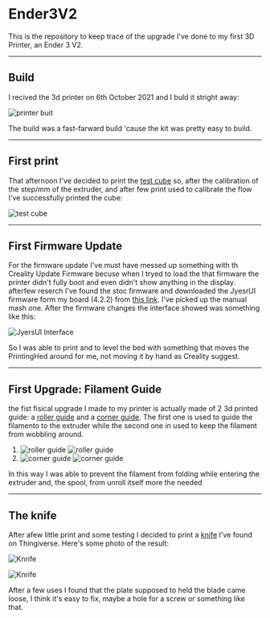 # Ender3V2
This is the repository to keep trace of the upgrade I've done to my first 3D Printer, an Ender 3 V2.
***
## Build
I recived the 3d printer on 6th October 2021 and I buld it stright away:

![printer buit](./images/00-3DPrinter.jpeg)

The build was a fast-farward build 'cause the kit was pretty easy to build.
***
## First print
That afternoon I've decided to print the [test cube](https://www.thingiverse.com/thing:1278865) so, after the calibration of the step/mm of the extruder, and after few print used to calibrate the flow I've successfully printed the cube:

![test cube](./images/02-TestCube.jpeg)
***
## First Firmware Update
For the firmware update I've must have messed up something with th Creality Update Firmware becuse when I tryed to load the that firmware the printer didn't fully boot and even didn't show anything in the display. afterfew reserch I've found the stoc firmware and downloaded the JyesrUI firmware form my board (4.2.2) from [this link](https://github.com/jyers/marlin/releases/).
I've picked up the manual mash one.
After the firmware changes the interface showed was something like this:

![JyersUI Interface](./images/01-Interface.jpeg)

So I was able to print and to level the bed with something that moves the PrintingHed around for me, not moving it by hand as Creality suggest.
***
## First Upgrade: Filament Guide
the fist fisical upgrade I made to my printer is actually made of 2 3d printed guide: a [roller guide](https://www.thingiverse.com/thing:3052488) and a [corner guide](https://www.thingiverse.com/thing:3015832). The first one is used to guide the filamento to the extruder while the second one in used to keep the filament from wobbling around.

1. ![roller guide](./images/03-Roller.jpeg) ![roller guide](./images/04-Roller.jpeg)
2. ![corner guide](./images/05-UpperGuide.jpeg) ![corner guide](./images/06-UpperGuide.jpeg)

In this way I was able to prevent the filament from folding while entering the extruder and, the spool, from unroll itself more the needed
***

## The knife
After afew little print and some testing I decided to print a [knife](https://www.thingiverse.com/thing:4376231) I've found on Thingiverse. Here's some photo of the result:

![Knrife](./images/07-firstPrint.jpeg)

![Knrife](./images/08-firstPrint.jpeg)

After a few uses I found that the plate supposed to held the blade came loose, I think it's easy to fix, maybe a hole for a screw or something like that.
